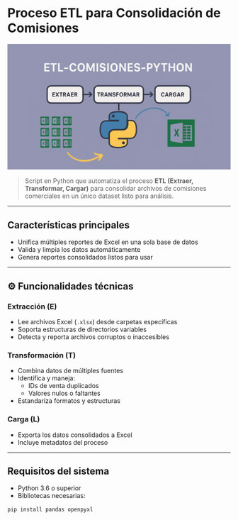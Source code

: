 # Proceso ETL para Consolidación de Comisiones

![ETL Workflow](https://github.com/ideliagomez/etl-comisiones-python/blob/master/img/front_page.png?raw=true)

> Script en Python que automatiza el proceso **ETL (Extraer, Transformar, Cargar)** para consolidar archivos de comisiones comerciales en un único dataset listo para análisis.

---

##  Características principales

-  Unifica múltiples reportes de Excel en una sola base de datos
-  Valida y limpia los datos automáticamente
-  Genera reportes consolidados listos para usar

---

## ⚙️ Funcionalidades técnicas

###  Extracción (E)
- Lee archivos Excel (`.xlsx`) desde carpetas específicas
- Soporta estructuras de directorios variables
- Detecta y reporta archivos corruptos o inaccesibles

###  Transformación (T)
- Combina datos de múltiples fuentes
- Identifica y maneja:
  - IDs de venta duplicados
  - Valores nulos o faltantes
- Estandariza formatos y estructuras

###  Carga (L)
- Exporta los datos consolidados a Excel
- Incluye metadatos del proceso

---

##  Requisitos del sistema

- Python 3.6 o superior  
- Bibliotecas necesarias:

```bash
pip install pandas openpyxl

